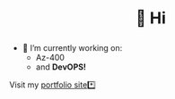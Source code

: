 

#                                                         <p align="center">  👋 Hi </p>
- 👀 I’m currently working on: 
  - Az-400
  - and <strong>DevOPS!</strong>



Visit my [portfolio site](https://www.gulcantopcu.ml/)*️⃣
